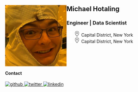 <!DOCTYPE html>
<html lang="en">
<h2><img align='left' src="images/pfp.jpg" width=200 height = 200>Michael Hotaling</h2>
<h3> Engineer | Data Scientist</h3>
 <div>
 <span>
  <img src="images/location_white.png#gh-dark-mode-only" width = "20", height = "18">
  <img src="images/location.png#gh-light-mode-only" width = "20", height = "18">  
  Capital District, New York
  </span>
  <br>
  <span>
  <img src="images/location_white.png#gh-dark-mode-only" width = "20", height = "18">
  <img src="images/location.png#gh-light-mode-only" width = "20", height = "18">  
  Capital District, New York
  </span>
 </div>
  
<br>
 <br>
 <br>
 <br>

#### Contact

<div align="left">
<a href="https://github.com/MichaelHotaling" target="_blank">
<img src=https://img.shields.io/badge/github-%2324292e.svg?&style=for-the-badge&logo=github&logoColor=white alt=github style="margin-bottom: 5px;" />
</a>
<a href="https://www.twitter.com/MichaelHotaling" target="_blank">
<img src=https://img.shields.io/badge/twitter-00acee?style=for-the-badge&logo=Twitter&logoColor=white alt=twitter style="margin-bottom: 5px;" />
</a>
<a href="https://www.linkedin.com/in/mikehotaling/" target="_blank">
<img src=https://img.shields.io/badge/linkedin-%231E77B5.svg?&style=for-the-badge&logo=linkedin&logoColor=white alt=linkedin style="margin-bottom: 5px;" />
</a>
 </div>  
